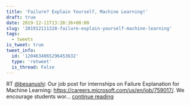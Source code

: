 ```yaml
---
title: 'Failure? Explain Yourself, Machine Learning!'
draft: true
date: 2019-12-11T13:28:36+00:00
slug: '201912111328-failure-explain-yourself-machine-learning'
tags:
  - tweets
is_tweet: true
tweet_info:
  id: '1204634065296453632'
  type: 'retweet'
  is_thread: False
---
```




RT [@besanushi](https://x.com/besanushi): Our job post for internships on Failure Explanation for Machine Learning: <https://careers.microsoft.com/us/en/job/759017/>. We encourage students wor… [continue reading](https://x.com/sytelus/status/1204634065296453632)
